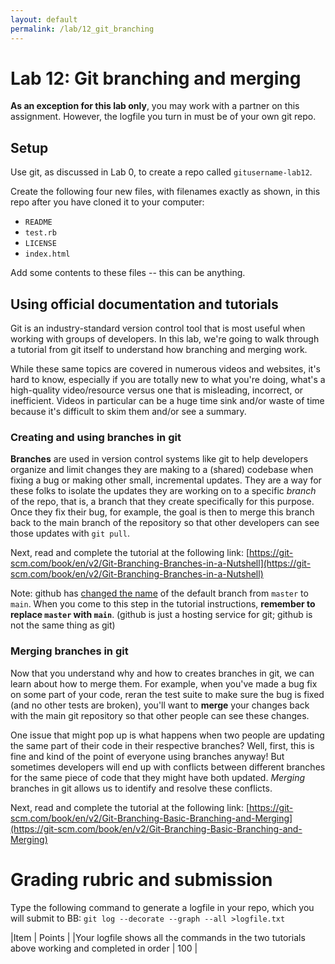```yaml
---
layout: default
permalink: /lab/12_git_branching
---
```


# Lab 12: Git branching and merging

**As an exception for this lab only**, you may work with a partner on this assignment. However, the logfile you turn in must be of your own git repo.

## Setup

Use git, as discussed in Lab 0, to create a repo called `gitusername-lab12`. 

Create the following four new files, with filenames exactly as shown, in this repo after you have cloned it to your computer:

* `README` 
* `test.rb` 
* `LICENSE`
* `index.html`

Add some contents to these files -- this can be anything.

## Using official documentation and tutorials

Git is an industry-standard version control tool that is most useful when working with groups of developers. In this lab, we're going to walk through a tutorial from git itself to understand how branching and merging work.

While these same topics are covered in numerous videos and websites, it's hard to know, especially if you are totally new to what you're doing, what's a high-quality video/resource versus one that is misleading, incorrect, or inefficient. Videos in particular can be a huge time sink and/or waste of time because it's difficult to skim them and/or see a summary.

### Creating and using branches in git

**Branches** are used in version control systems like git to help developers organize and limit changes they are making to a (shared) codebase when fixing a bug or making other small, incremental updates. They are a way for these folks to isolate the updates they are working on to a specific *branch* of the repo, that is, a branch that they create specifically for this purpose. Once they fix their bug, for example, the goal is then to merge this branch back to the main branch of the repository so that other developers can see those updates with `git pull`.

Next, read and complete the tutorial at the following link: [https://git-scm.com/book/en/v2/Git-Branching-Branches-in-a-Nutshell](https://git-scm.com/book/en/v2/Git-Branching-Branches-in-a-Nutshell)

Note: github has [changed the name](https://github.com/github/renaming) of the default branch from `master` to `main`. When you come to this step in the tutorial instructions, **remember to replace `master` with `main`**. (github is just a hosting service for git; github is not the same thing as git)

### Merging branches in git

Now that you understand why and how to creates branches in git, we can learn about how to merge them. For example, when you've made a bug fix on some part of your code, reran the test suite to make sure the bug is fixed (and no other tests are broken), you'll want to **merge** your changes back with the main git repository so that other people can see these changes.

One issue that might pop up is what happens when two people are updating the same part of their code in their respective branches? Well, first, this is fine and kind of the point of everyone using branches anyway! But sometimes developers will end up with conflicts between different branches for the same piece of code that they might have both updated. *Merging* branches in git allows us to identify and resolve these conflicts.

Next, read and complete the tutorial at the following link: [https://git-scm.com/book/en/v2/Git-Branching-Basic-Branching-and-Merging](https://git-scm.com/book/en/v2/Git-Branching-Basic-Branching-and-Merging)


# Grading rubric and submission

Type the following command to generate a logfile in your repo, which you will submit to BB:
`git log --decorate --graph --all >logfile.txt`


|Item | Points |
|Your logfile shows all the commands in the two tutorials above working and completed in order | 100 |


